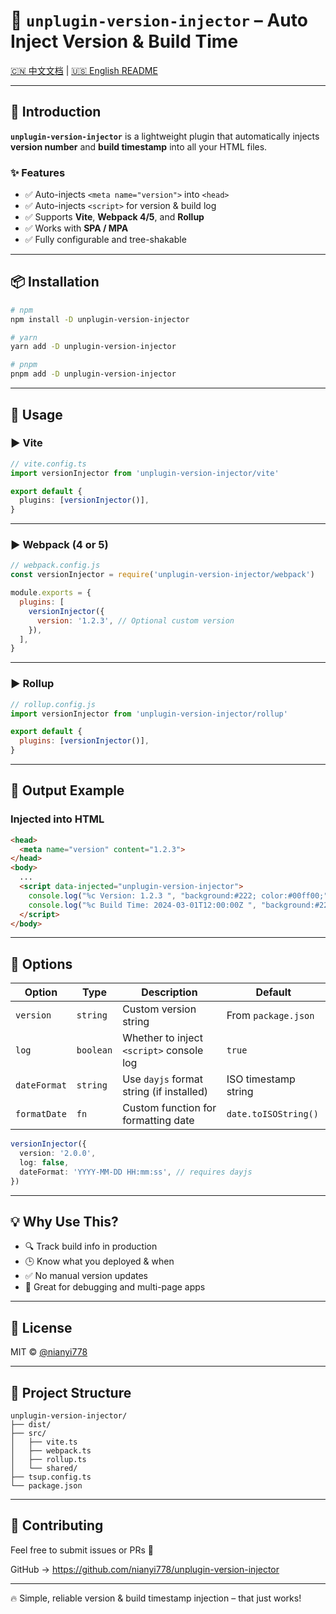 # 🚀 `unplugin-version-injector` – Auto Inject Version & Build Time

[🇨🇳 中文文档](./README.zh-CN.md) | [🇺🇸 English README](./README.md)

---

## 📌 Introduction

**`unplugin-version-injector`** is a lightweight plugin that automatically injects **version number** and **build timestamp** into all your HTML files.

### ✨ Features

- ✅ Auto-injects `<meta name="version">` into `<head>`
- ✅ Auto-injects `<script>` for version & build log
- ✅ Supports **Vite**, **Webpack 4/5**, and **Rollup**
- ✅ Works with **SPA / MPA**
- ✅ Fully configurable and tree-shakable

---

## 📦 Installation

```bash
# npm
npm install -D unplugin-version-injector

# yarn
yarn add -D unplugin-version-injector

# pnpm
pnpm add -D unplugin-version-injector
```

---

## 🚀 Usage

### ▶ Vite

```ts
// vite.config.ts
import versionInjector from 'unplugin-version-injector/vite'

export default {
  plugins: [versionInjector()],
}
```

---

### ▶ Webpack (4 or 5)

```js
// webpack.config.js
const versionInjector = require('unplugin-version-injector/webpack')

module.exports = {
  plugins: [
    versionInjector({
      version: '1.2.3', // Optional custom version
    }),
  ],
}
```

---

### ▶ Rollup

```js
// rollup.config.js
import versionInjector from 'unplugin-version-injector/rollup'

export default {
  plugins: [versionInjector()],
}
```

---

## 📜 Output Example

### Injected into HTML

```html
<head>
  <meta name="version" content="1.2.3">
</head>
<body>
  ...
  <script data-injected="unplugin-version-injector">
    console.log("%c Version: 1.2.3 ", "background:#222; color:#00ff00;");
    console.log("%c Build Time: 2024-03-01T12:00:00Z ", "background:#222; color:#ffcc00;");
  </script>
</body>
```

---

## 🔧 Options

| Option       | Type      | Description                              | Default                  |
|--------------|-----------|------------------------------------------|--------------------------|
| `version`    | `string`  | Custom version string                    | From `package.json`      |
| `log`        | `boolean` | Whether to inject `<script>` console log | `true`                   |
| `dateFormat` | `string`  | Use `dayjs` format string (if installed) | ISO timestamp string     |
| `formatDate` | `fn`      | Custom function for formatting date      | `date.toISOString()`     |

```ts
versionInjector({
  version: '2.0.0',
  log: false,
  dateFormat: 'YYYY-MM-DD HH:mm:ss', // requires dayjs
})
```

---

## 💡 Why Use This?

- 🔍 Track build info in production
- 🕒 Know what you deployed & when
- ✅ No manual version updates
- 🚀 Great for debugging and multi-page apps

---

## 📜 License

MIT © [@nianyi778](https://github.com/nianyi778)

---

## 📂 Project Structure

```
unplugin-version-injector/
├── dist/
├── src/
│   ├── vite.ts
│   ├── webpack.ts
│   ├── rollup.ts
│   └── shared/
├── tsup.config.ts
└── package.json
```

---

## 🤝 Contributing

Feel free to submit issues or PRs 🙌

GitHub → https://github.com/nianyi778/unplugin-version-injector

---

🔥 Simple, reliable version & build timestamp injection – that just works!
